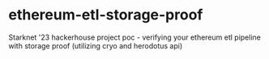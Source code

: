 # ethereum-etl-storage-proof
Starknet '23 hackerhouse project poc - verifying your ethereum etl pipeline with storage proof (utilizing cryo and herodotus api)

